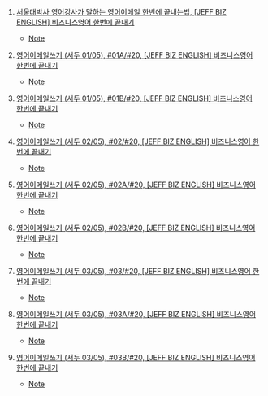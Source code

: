 1. [서울대박사 영어강사가 말하는 영어이메일 한번에 끝내는법, [JEFF BIZ ENGLISH] 비즈니스영어 한번에 끝내기](https://youtu.be/B4cMj3h3a4U?list=PLseg4fXHh8BY3_4am7Ke53S0wB0SrxKhi)
    - [Note](./Note/01_영어이메일_한번에_끝내는법.md)

2. [영어이메일쓰기 (서두 01/05), #01A/#20, [JEFF BIZ ENGLISH] 비즈니스영어 한번에 끝내기](https://youtu.be/J4Cu8K8ssZE?list=PLseg4fXHh8BY3_4am7Ke53S0wB0SrxKhi)
    - [Note](./Note/02_영어이메일_서두_01.md)

3. [영어이메일쓰기 (서두 01/05), #01B/#20, [JEFF BIZ ENGLISH] 비즈니스영어 한번에 끝내기](https://youtu.be/KCKbtKKBR8k?list=PLseg4fXHh8BY3_4am7Ke53S0wB0SrxKhi)
    - [Note](./Note/03_영어이메일_서두_01B.md)

4. [영어이메일쓰기 (서두 02/05), #02/#20, [JEFF BIZ ENGLISH] 비즈니스영어 한번에 끝내기](https://youtu.be/HJuOPB90Hgw?list=PLseg4fXHh8BY3_4am7Ke53S0wB0SrxKhi)
    - [Note](./Note/04_영어이메일_서두_02.md)

5. [영어이메일쓰기 (서두 02/05), #02A/#20, [JEFF BIZ ENGLISH] 비즈니스영어 한번에 끝내기](https://youtu.be/pD760s7wjlE?list=PLseg4fXHh8BY3_4am7Ke53S0wB0SrxKhi)
    - [Note](./Note/05_영어이메일_서두_02A.md)

6. [영어이메일쓰기 (서두 02/05), #02B/#20, [JEFF BIZ ENGLISH] 비즈니스영어 한번에 끝내기](https://youtu.be/t9LdBrGd4B0?list=PLseg4fXHh8BY3_4am7Ke53S0wB0SrxKhi)
    - [Note](./Note/06_영어이메일_서두_02B.md)

7. [영어이메일쓰기 (서두 03/05), #03/#20, [JEFF BIZ ENGLISH] 비즈니스영어 한번에 끝내기](https://youtu.be/x5ovytX7iGw?list=PLseg4fXHh8BY3_4am7Ke53S0wB0SrxKhi)
    - [Note](./Note/07_영어이메일_서두_03.md)

8. [영어이메일쓰기 (서두 03/05), #03A/#20, [JEFF BIZ ENGLISH] 비즈니스영어 한번에 끝내기](https://youtu.be/0WsCqokuIfI?list=PLseg4fXHh8BY3_4am7Ke53S0wB0SrxKhi)
    - [Note](./Note/08_영어이메일_서두_03A.md)

9. [영어이메일쓰기 (서두 03/05), #03B/#20, [JEFF BIZ ENGLISH] 비즈니스영어 한번에 끝내기](https://youtu.be/E4GPERBS34U?list=PLseg4fXHh8BY3_4am7Ke53S0wB0SrxKhi)
    - [Note](./Note/09_영어이메일_서두_03B.md)